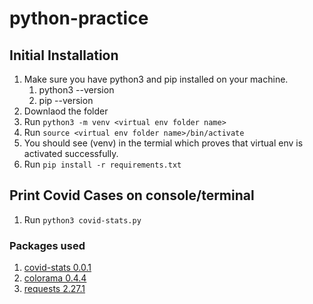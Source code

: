 # python-practice


## Initial Installation ##

1. Make sure you have python3 and pip installed on your machine. 
    1. python3 --version
    2. pip --version
2. Downlaod the folder   
3. Run `python3 -m venv <virtual env folder name>`
4. Run `source <virtual env folder name>/bin/activate` 
5. You should see (venv) in the termial which proves that virtual env is activated successfully.
6. Run `pip install -r requirements.txt` 




## Print Covid Cases on console/terminal ##

1. Run `python3 covid-stats.py`

### Packages used ###    

1. [covid-stats 0.0.1](https://pypi.org/project/covid-stats/ "covid-stats 0.0.1 package")
2. [colorama 0.4.4](https://pypi.org/project/colorama/ "colorama 0.4.4 package")
3. [requests 2.27.1](https://pypi.org/project/requests/ "requests 2.27.1 package")

  
          



